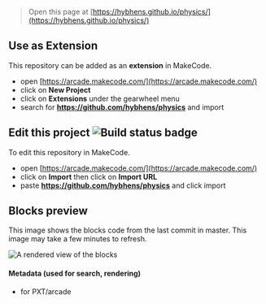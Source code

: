 


> Open this page at [https://hybhens.github.io/physics/](https://hybhens.github.io/physics/)

## Use as Extension

This repository can be added as an **extension** in MakeCode.

* open [https://arcade.makecode.com/](https://arcade.makecode.com/)
* click on **New Project**
* click on **Extensions** under the gearwheel menu
* search for **https://github.com/hybhens/physics** and import

## Edit this project ![Build status badge](https://github.com/hybhens/physics/workflows/MakeCode/badge.svg)

To edit this repository in MakeCode.

* open [https://arcade.makecode.com/](https://arcade.makecode.com/)
* click on **Import** then click on **Import URL**
* paste **https://github.com/hybhens/physics** and click import

## Blocks preview

This image shows the blocks code from the last commit in master.
This image may take a few minutes to refresh.

![A rendered view of the blocks](https://github.com/hybhens/physics/raw/master/.github/makecode/blocks.png)

#### Metadata (used for search, rendering)

* for PXT/arcade
<script src="https://makecode.com/gh-pages-embed.js"></script><script>makeCodeRender("{{ site.makecode.home_url }}", "{{ site.github.owner_name }}/{{ site.github.repository_name }}");</script>
